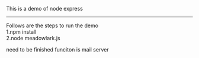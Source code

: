 This is a demo of node express <br/>
<hr/>
Follows are the steps to run the demo <br/>
1.npm install <br/>
2.node meadowlark.js

need to be finished funciton is mail server
